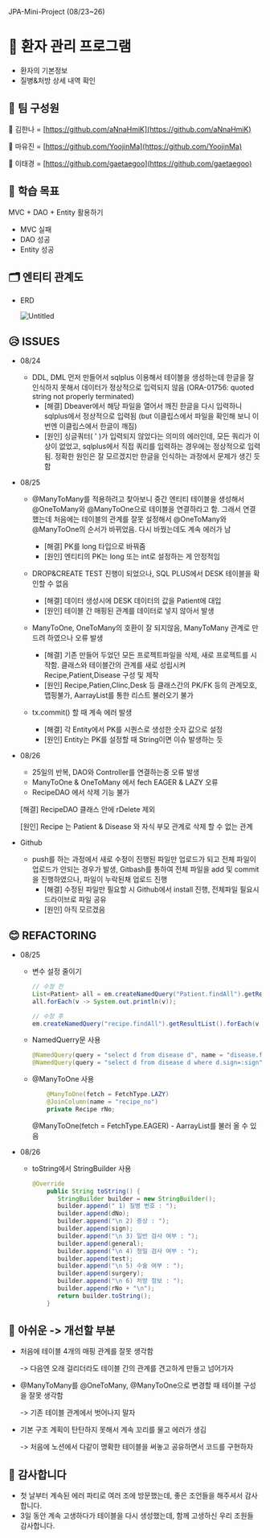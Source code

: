 JPA-Mini-Project (08/23~26)

# 🏥 환자 관리 프로그램

- 환자의 기본정보
- 질병&처방 상세 내역 확인


## 🥼 팀 구성원

🧡 김한나 = [https://github.com/aNnaHmiK](https://github.com/aNnaHmiK)

💜 마유진 = [https://github.com/YoojinMa](https://github.com/YoojinMa)

💚 이태경 = [https://github.com/gaetaegoo](https://github.com/gaetaegoo)


## 🎯 학습 목표

MVC + DAO + Entity 활용하기

- MVC 실패
- DAO 성공
- Entity 성공

## 🗂️ 엔티티 관계도

- ERD

    ![Untitled](https://s3-us-west-2.amazonaws.com/secure.notion-static.com/20960424-b1d7-4d3b-bbf1-e26002cd6c1e/Untitled.png)

## 😥 **ISSUES**

- 08/24
    - DDL, DML 먼저 만들어서 sqlplus 이용해서 테이블을 생성하는데 한글을 잘 인식하지 못해서 데이터가 정상적으로 입력되지 않음 (ORA-01756: quoted string not properly terminated)
        - [해결] Dbeaver에서 해당 파일을 열어서 깨진 한글을 다시 입력하니 sqlplus에서 정상적으로 입력됨 (but 이클립스에서 파일을 확인해 보니 이번엔 이클립스에서 한글이 깨짐)
        - [원인] 싱글쿼터( ' )가 입력되지 않았다는 의미의 에러인데, 모든 쿼리가 이상이 없었고, sqlplus에서 직접 쿼리를 입력하는 경우에는 정상적으로 입력됨. 정확한 원인은 잘 모르겠지만 한글을 인식하는 과정에서 문제가 생긴 듯 함
- 08/25
    - @ManyToMany를 적용하려고 찾아보니 중간 엔티티 테이블을 생성해서 @OneToMany와 @ManyToOne으로 테이블을 연결하라고 함. 그래서 연결했는데 처음에는 테이블의 관계를 잘못 설정해서 @OneToMany와 @ManyToOne의 순서가 바뀌었음. 다시 바꿨는데도 계속 에러가 남
        - [해결] PK를 long 타입으로 바꿔줌
        - [원인] 엔티티의 PK는 long 또는 int로 설정하는 게 안정적임

    - DROP&CREATE TEST 진행이 되었으나, SQL PLUS에서 DESK 테이블을 확인할 수 없음
        - [해결] 데이터 생성시에 DESK 데이터의 값을 Patient에 대입
        - [원인] 테이블 간 매핑된 관계를 데이터로 넣지 않아서 발생

    - ManyToOne, OneToMany의 호환이 잘 되지않음, ManyToMany 관계로 만드려 하였으나 오류 발생
        - [해결] 기존 만들어 두었던 모든 프로젝트파일을 삭제, 새로 프로젝트를 시작함. 클래스와 테이블간의 관계를 새로 성립시켜 Recipe,Patient,Disease 구성 및 제작
        - [원인] Recipe,Patien,Clinc,Desk 등 클래스간의 PK/FK 등의 관계모호, 맵핑불가, AarrayList를 통한 리스트 불러오기 불가

    - tx.commit() 할 때 계속 에러 발생
        - [해결] 각 Entity에서 PK를 시퀀스로 생성한 숫자 값으로 설정
        - [원인] Entity는 PK를 설정할 때 String이면 이슈 발생하는 듯
- 08/26
    - 25일의 반복, DAO와 Controller를 연결하는중 오류 발생
    - ManyToOne & OneToMany 에서 fech EAGER & LAZY 오류
    - RecipeDAO 에서 삭제 기능 불가

    [해결] RecipeDAO 클래스 안에 rDelete 제외

    [원인] Recipe 는 Patient & Disease 와 자식 부모 관계로 삭제 할 수 없는 관계

- Github
    - push를 하는 과정에서 새로 수정이 진행된 파일만 업로드가 되고 전체 파일이 업로드가 안되는 경우가 발생, Gitbash를 통하여 전체 파일을 add 및 commit을 진행하였으나, 파일이 누락된채 업로드 진행
        - [해결] 수정된 파일만 필요할 시 Github에서 install 진행, 전체파일 필요시 드라이브로 파일 공유
        - [원인] 아직 모르겠음

## 😊 **REFACTORING**

- 08/25
    - 변수 설정 줄이기

        ```java
        // 수정 전
        List<Patient> all = em.createNamedQuery("Patient.findAll").getResultList();
        all.forEach(v -> System.out.println(v));

        // 수정 후
        em.createNamedQuery("recipe.findAll").getResultList().forEach(v -> System.out.println(v));
        ```

    - NamedQuerry문 사용

        ```java
        @NamedQuery(query = "select d from disease d", name = "disease.findAll")
        @NamedQuery(query = "select d from disease d where d.sign=:sign", name = "disease.findBysign")
        ```

    - @ManyToOne 사용

        ```java
        	@ManyToOne(fetch = FetchType.LAZY)
        	@JoinColumn(name = "recipe_no")
        	private Recipe rNo;
        ```

        @ManyToOne(fetch = FetchType.EAGER) - AarrayList를 불러 올 수 있음

- 08/26
    - toString에서 StringBuilder 사용

        ```java
        @Override
            public String toString() {
               StringBuilder builder = new StringBuilder();
               builder.append(" 1) 질병 번호 : ");
               builder.append(dNo);
               builder.append("\n 2) 증상 : ");
               builder.append(sign);
               builder.append("\n 3) 일반 검사 여부 : ");
               builder.append(general);
               builder.append("\n 4) 정밀 검사 여부 : ");
               builder.append(test);
               builder.append("\n 5) 수술 여부 : ");
               builder.append(surgery);
               builder.append("\n 6) 처방 정보 : ");
               builder.append(rNo + "\n");
               return builder.toString();
            }
        ```

## 👿 아쉬운 -> 개선할 부분

- 처음에 테이블 4개의 매핑 관계를 잘못 생각함

    -> 다음엔 오래 걸리더라도 테이블 간의 관계를 견고하게 만들고 넘어가자

- @ManyToMany를 @OneToMany, @ManyToOne으로 변경할 때 테이블 구성을 잘못 생각함

    -> 기존 테이블 관계에서 벗어나지 말자

- 기본 구조 계획이 탄탄하지 못해서 계속 꼬리를 물고 에러가 생김

    -> 처음에 노션에서 다같이 명확한 테이블을 써놓고 공유하면서 코드를 구현하자

## 🤗 감사합니다

- 첫 날부터 계속된 에러 파티로 여러 조에 방문했는데, 좋은 조언들을 해주셔서 감사합니다.
- 3일 동안 계속 고생하다가 테이블을 다시 생성했는데, 함께 고생하신 우리 조원들 감사합니다.
